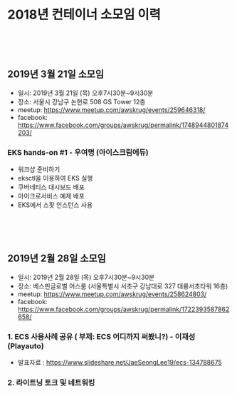 # 2018년 컨테이너 소모임 이력

<br><br><br>
## 2019년 3월 21일 소모임
- 일시: 2019년 3월 21일 (목) 오후7시30분~9시30분
- 장소: 서울시 강남구 논현로 508 GS Tower 12층
- meetup: https://www.meetup.com/awskrug/events/259646318/
- facebook: https://www.facebook.com/groups/awskrug/permalink/1748944801874203/

### EKS hands-on #1 - 우여명 (아이스크림에듀)
- 워크샵 준비하기
- eksctl을 이용하여 EKS 실행
- 쿠버네티스 대시보드 배포
- 마이크로서비스 예제 배포
- EKS에서 스팟 인스턴스 사용

<br><br><br>
## 2019년 2월 28일 소모임
- 일시: 2019년 2월 28일 (목) 오후7시30분~9시30분
- 장소: 베스핀글로벌 어스룸 (서울특별시 서초구 강남대로 327 대륭서초타워 16층)
- meetup: https://www.meetup.com/awskrug/events/258624803/
- facebook: https://www.facebook.com/groups/awskrug/permalink/1722393587862658/


### 1. ECS 사용사례 공유 ( 부제: ECS 어디까지 써봤니?) - 이재성 (Playauto)
- 발표자료 :  https://www.slideshare.net/JaeSeongLee19/ecs-134788675

### 2. 라이트닝 토크 및 네트워킹
